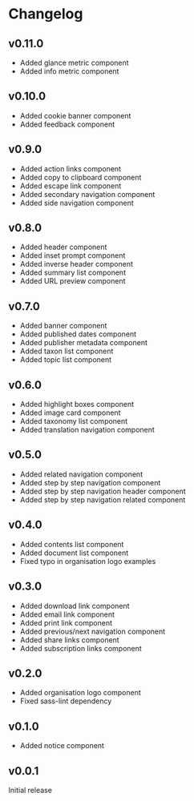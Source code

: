# Changelog

## v0.11.0

- Added glance metric component
- Added info metric component

## v0.10.0

- Added cookie banner component
- Added feedback component

## v0.9.0

- Added action links component
- Added copy to clipboard component
- Added escape link component
- Added secondary navigation component
- Added side navigation component

## v0.8.0

- Added header component
- Added inset prompt component
- Added inverse header component
- Added summary list component
- Added URL preview component

## v0.7.0

- Added banner component
- Added published dates component
- Added publisher metadata component
- Added taxon list component
- Added topic list component

## v0.6.0

- Added highlight boxes component
- Added image card component
- Added taxonomy list component
- Added translation navigation component

## v0.5.0

- Added related navigation component
- Added step by step navigation component
- Added step by step navigation header component
- Added step by step navigation related component

## v0.4.0

- Added contents list component
- Added document list component
- Fixed typo in organisation logo examples

## v0.3.0

- Added download link component
- Added email link component
- Added print link component
- Added previous/next navigation component
- Added share links component
- Added subscription links component

## v0.2.0

- Added organisation logo component
- Fixed sass-lint dependency

## v0.1.0

- Added notice component

## v0.0.1

Initial release